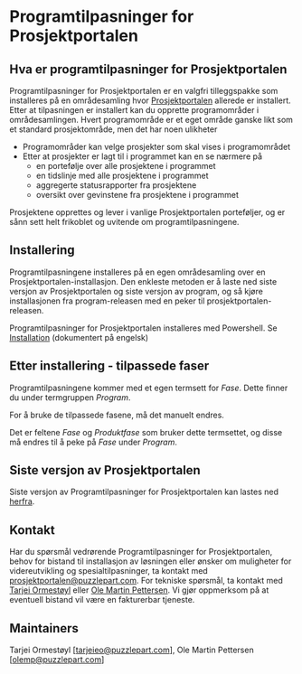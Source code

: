 # Programtilpasninger for Prosjektportalen

## Hva er programtilpasninger for Prosjektportalen

Programtilpasninger for Prosjektportalen er en valgfri tilleggspakke som installeres på en områdesamling hvor [Prosjektportalen](https://github.com/Puzzlepart/prosjektportalen) allerede er installert. Etter at tilpasningen er installert kan du opprette programområder i områdesamlingen. Hvert programområde er et eget område ganske likt som et standard prosjektområde, men det har noen ulikheter

* Programområder kan velge prosjekter som skal vises i programområdet
* Etter at prosjekter er lagt til i programmet kan en se nærmere på
  * en portefølje over alle prosjektene i programmet
  * en tidslinje med alle prosjektene i programmet
  * aggregerte statusrapporter fra prosjektene
  * oversikt over gevinstene fra prosjektene i programmet

Prosjektene opprettes og lever i vanlige Prosjektportalen porteføljer, og er sånn sett helt frikoblet og uvitende om programtilpasningene.

## Installering

Programtilpasningene installeres på en egen områdesamling over en Prosjektportalen-installasjon. Den enkleste metoden er å laste ned siste versjon av Prosjektportalen og siste versjon av program, og så kjøre installasjonen fra program-releasen med en peker til prosjektportalen-releasen.

Programtilpasninger for Prosjektportalen installeres med Powershell. Se [Installation](https://github.com/Puzzlepart/prosjektportalen-program/wiki/Installation) (dokumentert på engelsk)

## Etter installering - tilpassede faser

Programtilpasningene kommer med et egen termsett for _Fase_. Dette finner du under termgruppen _Program_.

For å bruke de tilpassede fasene, må det manuelt endres.

Det er feltene _Fase_ og _Produktfase_ som bruker dette termsettet, og disse må endres til å peke på _Fase_ under _Program_.

## Siste versjon av Prosjektportalen

Siste versjon av Programtilpasninger for Prosjektportalen kan lastes ned [herfra](https://github.com/Puzzlepart/prosjektportalen-program/releases/latest).

## Kontakt

Har du spørsmål vedrørende Programtilpasninger for Prosjektportalen, behov for bistand til installasjon av løsningen eller ønsker om muligheter for videreutvikling og spesialtilpasninger, ta kontakt med [prosjektportalen@puzzlepart.com](mailto:prosjektportalen@puzzlepart.com). For tekniske spørsmål, ta kontakt med [Tarjei Ormestøyl](mailto:tarjeieo@puzzlepart.com) eller [Ole Martin Pettersen](mailto:olemp@puzzlepart.com). Vi gjør oppmerksom på at eventuell bistand vil være en fakturerbar tjeneste.

## Maintainers

Tarjei Ormestøyl [tarjeieo@puzzlepart.com], Ole Martin Pettersen [olemp@puzzlepart.com]
